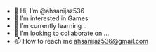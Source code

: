 - 👋 Hi, I’m @ahsanijaz536
- 👀 I’m interested in Games
- 🌱 I’m currently learning ..
- 💞️ I’m looking to collaborate on ...
- 📫 How to reach me ahsanijaz536@gmail.com

<!---
ahsanijaz536/ahsanijaz536 is a ✨ special ✨ repository because its `README.md` (this file) appears on your GitHub profile.
You can click the Preview link to take a look at your changes.
--->
